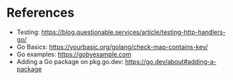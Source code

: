 # References

- Testing: https://blog.questionable.services/article/testing-http-handlers-go/
- Go Basics: https://yourbasic.org/golang/check-map-contains-key/
- Go examples: https://gobyexample.com
- Adding a Go package on pkg.go.dev: https://go.dev/about#adding-a-package
